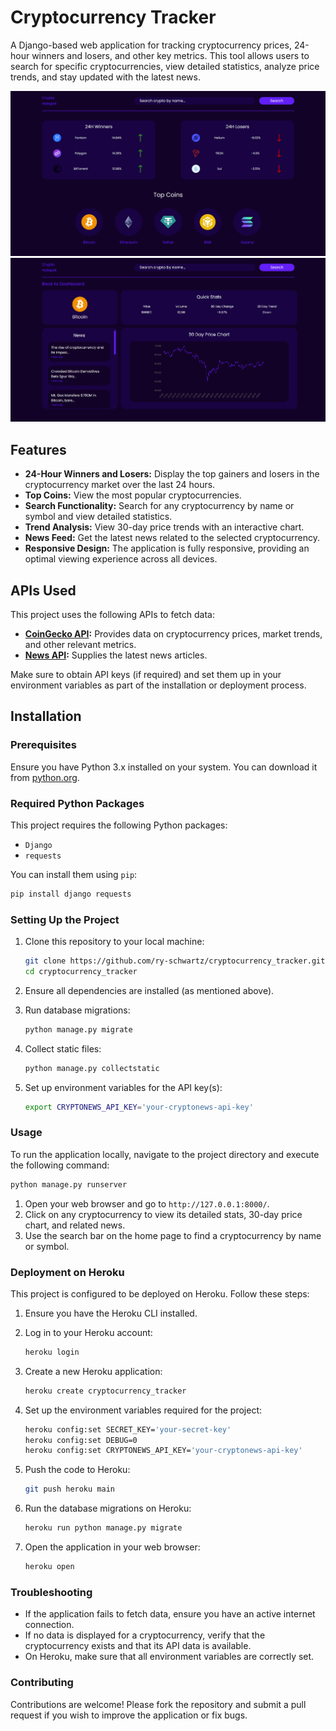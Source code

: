 # Cryptocurrency Tracker

A Django-based web application for tracking cryptocurrency prices, 24-hour winners and losers, and other key metrics. This tool allows users to search for specific cryptocurrencies, view detailed statistics, analyze price trends, and stay updated with the latest news.

![Home Page Screenshot](screenshot_1.png)
![Coin Detail Page Screenshot](screenshot_2.png)

## Features

- **24-Hour Winners and Losers:** Display the top gainers and losers in the cryptocurrency market over the last 24 hours.
- **Top Coins:** View the most popular cryptocurrencies.
- **Search Functionality:** Search for any cryptocurrency by name or symbol and view detailed statistics.
- **Trend Analysis:** View 30-day price trends with an interactive chart.
- **News Feed:** Get the latest news related to the selected cryptocurrency.
- **Responsive Design:** The application is fully responsive, providing an optimal viewing experience across all devices.

## APIs Used

This project uses the following APIs to fetch data:

- **[CoinGecko API](https://www.coingecko.com/en/api):** Provides data on cryptocurrency prices, market trends, and other relevant metrics.
- **[News API](https://newsapi.org/):** Supplies the latest news articles.

Make sure to obtain API keys (if required) and set them up in your environment variables as part of the installation or deployment process.

## Installation

### Prerequisites

Ensure you have Python 3.x installed on your system. You can download it from [python.org](https://www.python.org/).

### Required Python Packages

This project requires the following Python packages:
- `Django`
- `requests`

You can install them using `pip`:

```bash
pip install django requests
```

### Setting Up the Project

1. Clone this repository to your local machine:

   ```bash
   git clone https://github.com/ry-schwartz/cryptocurrency_tracker.git
   cd cryptocurrency_tracker
   ```
2. Ensure all dependencies are installed (as mentioned above).

3. Run database migrations:

    ```bash
   python manage.py migrate
   ```

4. Collect static files:

    ```bash
   python manage.py collectstatic
   ```

5. Set up environment variables for the API key(s):

    ```bash
   export CRYPTONEWS_API_KEY='your-cryptonews-api-key'
   ```

### Usage

To run the application locally, navigate to the project directory and execute the following command:

   ```bash
   python manage.py runserver
   ```

1. Open your web browser and go to `http://127.0.0.1:8000/`.
2. Click on any cryptocurrency to view its detailed stats, 30-day price chart, and related news.
3. Use the search bar on the home page to find a cryptocurrency by name or symbol.

### Deployment on Heroku

This project is configured to be deployed on Heroku. Follow these steps:

1. Ensure you have the Heroku CLI installed.

2. Log in to your Heroku account:

    ```bash
   heroku login
   ```

3. Create a new Heroku application:

    ```bash
   heroku create cryptocurrency_tracker
   ```

4. Set up the environment variables required for the project:

    ```bash
   heroku config:set SECRET_KEY='your-secret-key'
   heroku config:set DEBUG=0
   heroku config:set CRYPTONEWS_API_KEY='your-cryptonews-api-key'
   ```

5. Push the code to Heroku:

    ```bash
   git push heroku main
   ```

6. Run the database migrations on Heroku:

    ```bash
   heroku run python manage.py migrate
   ```

7. Open the application in your web browser:

    ```bash
   heroku open
   ```

### Troubleshooting

- If the application fails to fetch data, ensure you have an active internet connection.
- If no data is displayed for a cryptocurrency, verify that the cryptocurrency exists and that its API data is available.
- On Heroku, make sure that all environment variables are correctly set.

### Contributing

Contributions are welcome! Please fork the repository and submit a pull request if you wish to improve the application or fix bugs.